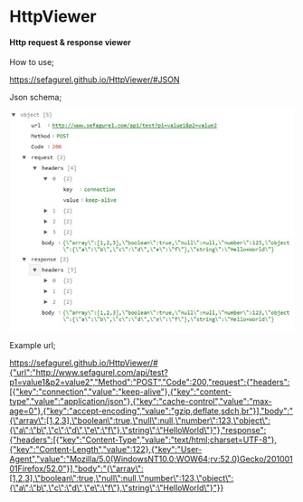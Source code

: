 # HttpViewer

#### Http request & response viewer


How to use;

https://sefagurel.github.io/HttpViewer/#JSON

Json schema;

![alt text](https://github.com/sefagurel/HttpViewer/blob/master/images/schema.jpg)

Example url;




https://sefagurel.github.io/HttpViewer/#{"url":"http://www.sefagurel.com/api/test?p1=value1&p2=value2","Method":"POST","Code":200,"request":{"headers":[{"key":"connection","value":"keep-alive"},{"key":"content-type","value":"application/json"},{"key":"cache-control","value":"max-age=0"},{"key":"accept-encoding","value":"gzip,deflate,sdch,br"}],"body":"{\"array\":[1,2,3],\"boolean\":true,\"null\":null,\"number\":123,\"object\":{\"a\":\"b\",\"c\":\"d\",\"e\":\"f\"},\"string\":\"HelloWorld\"}"},"response":{"headers":[{"key":"Content-Type","value":"text/html;charset=UTF-8"},{"key":"Content-Length","value":122},{"key":"User-Agent","value":"Mozilla/5.0(WindowsNT10.0;WOW64;rv:52.0)Gecko/20100101Firefox/52.0"}],"body":"{\"array\":[1,2,3],\"boolean\":true,\"null\":null,\"number\":123,\"object\":{\"a\":\"b\",\"c\":\"d\",\"e\":\"f\"},\"string\":\"HelloWorld\"}"}}
